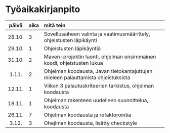 # Työaikakirjanpito

| päivä | aika | mitä tein  |
| :----:|:-----| :----|
| 28.10.| 3    | Sovellusaiheen valinta ja vaatimusmäärittely, ohjeistusten läpikäynti |
| 29.10.| 1    | Ohjeistusten läpikäyntiä |
| 31.10.| 2    | Maven-projektin luonti, ohjelman ensimmäinen koodi, ohjeistusten lukua |
| 1.11. | 2    | Ohjelman koodausta, Javan tietokantajuttujen mieleen palauttamista ohjeistuksista |
| 12.11.| 1    | Viikon 3 palautuskriteerien tarkistus, ohjelman koodausta |
| 18.11. | 1 | Ohjelman rakenteen uudelleen suunnittelua, koodausta |
| 26.11. | 7 | Ohjelman koodausta ja refaktorointia |
| 3.12.  | 3 | Ohejlman koodausta, lisätty checkstyle |